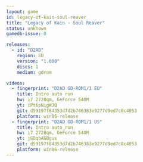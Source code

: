 ```yaml
---
layout: game
id: legacy-of-kain-soul-reaver
title: "Legacy of Kain - Soul Reaver"
status: unknown
gamedb-issue: 0

releases:
  - id: "D2AD"
    region: EU
    version: "1.000"
    discs: 1
    medium: gdrom

videos:
  - fingerprint: "D2AD GD-ROM1/1 EU"
    title: Intro auto run
    hw: i7 2720qm, GeForce 540M
    yt: iPt6pNigWJQ
    git: d59197f84353d7d2b746383e9277d9ed7c8c4053
    platform: win86-release
  - fingerprint: "D2AD GD-ROM1/1 US"
    title: Intro auto run
    hw: i7 2720qm, GeForce 540M
    yt: jGDqbAGBgus
    git: d59197f84353d7d2b746383e9277d9ed7c8c4053
    platform: win86-release
---
```

